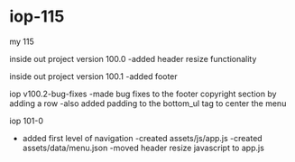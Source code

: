 # iop-115
my 115


inside out project version 100.0
 -added header resize functionality
 
 inside out project version 100.1
  -added footer
  
  iop v100.2-bug-fixes
  	-made bug fixes to the footer copyright section by adding a row -also added padding to the bottom_ul tag to center the menu
	
iop 101-0
- added first level of navigation
-created assets/js/app.js
-created assets/data/menu.json
-moved header resize javascript to app.js